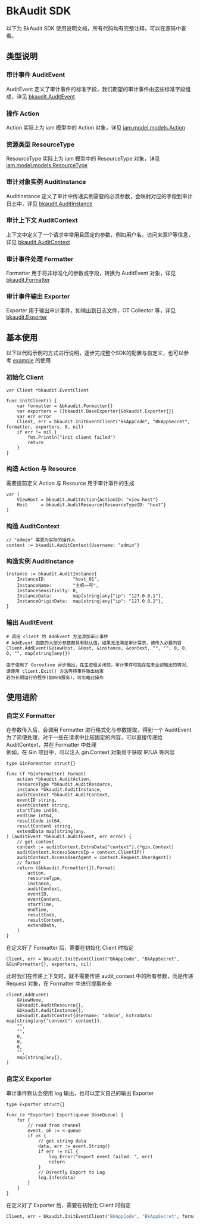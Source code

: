 # BkAudit SDK

以下为 BkAudit SDK 使用说明文档，所有代码均有完整注释，可以在源码中查看。

## 类型说明

### 审计事件 AuditEvent

AuditEvent 定义了审计事件的标准字段，我们期望的审计事件由这些标准字段组成，详见 [bkaudit.AuditEvent](../bkaudit/models.go)

### 操作 Action

Action 实际上为 iam 模型中的 Action 对象，详见 [iam.model.models.Action](https://github.com/TencentBlueKing/iam-python-sdk/blob/master/iam/model/models.py)

### 资源类型 ResourceType

ResourceType 实际上为 iam 模型中的 ResourceType 对象，详见 [iam.model.models.ResourceType](https://github.com/TencentBlueKing/iam-python-sdk/blob/master/iam/model/models.py)

### 审计对象实例 AuditInstance

AuditInstance 定义了审计中传递实例需要的必须参数，会映射对应的字段到审计日志中，详见 [bkaudit.AuditInstance](../bkaudit/models.go)

### 审计上下文 AuditContext

上下文中定义了一个请求中常用且固定的参数，例如用户名，访问来源IP等信息，详见 [bkaudit.AuditContext](../bkaudit/models.go)

### 审计事件处理 Formatter

Formatter 用于将非标准化的参数或字段，转换为 AuditEvent 对象，详见 [bkaudit.Formatter](../bkaudit/formatters.go)

### 审计事件输出 Exporter

Exporter 用于输出审计事件，如输出到日志文件，OT Collector 等，详见 [bkaudit.Exporter](../bkaudit/exporters.go)

## 基本使用

以下以代码示例的方式进行说明，逐步完成整个SDK的配置与自定义，也可以参考 [example](../example/main.go) 的使用

### 初始化 Client

```
var Client *bkaudit.EventClient

func initClient() {
    var formatter = &bkaudit.Formatter{}
    var exporters = []bkaudit.BaseExporter{&bkaudit.Exporter{}}
    var err error
    Client, err = bkaudit.InitEventClient("BkAppCode", "BkAppSecret", formatter, exporters, 0, nil)
    if err != nil {
        fmt.Println("init client failed")
        return
    }
}
```

### 构造 Action 与 Resource

需要提前定义 Action 与 Resource 用于审计事件的生成

```
var (
	ViewHost = bkaudit.AuditAction{ActionID: "view-host"}
	Host     = bkaudit.AuditResource{ResourceTypeID: "host"}
)
```

### 构造 AuditContext

```
// "admin" 需要为实际的操作人
context := bkaudit.AuditContext{Username: "admin"}
```

### 构造实例 AuditInstance

```
instance := bkaudit.AuditInstance{
    InstanceID:          "host_01",
    InstanceName:        "主机一号",
    InstanceSensitivity: 0,
    InstanceData:        map[string]any{"ip": "127.0.0.1"},
    InstanceOriginData:  map[string]any{"ip": "127.0.0.2"},
}
```

### 输出 AuditEvent

```
# 调用 client 的 AddEvent 方法添加审计事件
# AddEvent 函数的大部分参数都具有默认值，如果无法满足审计需求，请传入必要内容
Client.AddEvent(&ViewHost, &Host, &instance, &context, "", "", 0, 0, 0, "", map[string]any{})

由于使用了 Goroutine 异步输出，在主进程关闭前，审计事件可能存在未全部输出的情况，请使用 client.Exit() 方法等待事件输出结束
若为长期运行的程序(如Web服务)，可忽略此操作
```

## 使用进阶

### 自定义 Formatter

在参数传入后，会调用 Formatter 进行格式化与参数提取，得到一个 AuditEvent   
为了简便处理，对于一些在请求中比较固定的内容，可以直接传递给 AuditContext，并在 Formatter 中处理   
例如，在 Gin 项目中，可以注入 gin.Context 对象用于获取 IP/UA 等内容

```
type GinFormatter struct{}

func (f *GinFormatter) Format(
	action *bkaudit.AuditAction,
	resourceType *bkaudit.AuditResource,
	instance *bkaudit.AuditInstance,
	auditContext *bkaudit.AuditContext,
	eventID string,
	eventContent string,
	startTime int64,
	endTime int64,
	resultCode int64,
	resultContent string,
	extendData map[string]any,
) (auditEvent *bkaudit.AuditEvent, err error) {
	// get context
	context := auditContext.ExtraData["context"].(*gin.Context)
	auditContext.AccessSourceIp = context.ClientIP()
	auditContext.AccessUserAgent = context.Request.UserAgent()
	// format
	return (&bkaudit.Formatter{}).Format(
		action,
		resourceType,
		instance,
		auditContext,
		eventID,
		eventContent,
		startTime,
		endTime,
		resultCode,
		resultContent,
		extendData,
	)
}
```

在定义好了 Formatter 后，需要在初始化 Client 时指定

```
Client, err = bkaudit.InitEventClient("BkAppCode", "BkAppSecret", &GinFormatter{}, exporters, nil)
```

此时我们在传递上下文时，就不需要传递 audit_context 中的所有参数，而是传递 Request 对象，在 Formatter 中进行提取补全

```
client.AddEvent(
	&ViewHome,
	&bkaudit.AuditResource{},
	&bkaudit.AuditInstance{},
	&bkaudit.AuditContext{Username: "admin", ExtraData: map[string]any{"context": context}},
	"",
	"",
	0,
	0,
	0,
	"",
	map[string]any{},
)
```

### 自定义 Exporter

审计事件默认会使用 log 输出，也可以定义自己的输出 Exporter

```
type Exporter struct{}

func (e *Exporter) Export(queue BaseQueue) {
	for {
		// read from channel
		event, ok := <-queue
		if ok {
			// get string data
			data, err := event.String()
			if err != nil {
				log.Error("export event failed: ", err)
				return
			}
			// Directly Export to Log
			log.Info(data)
		}
	}
}
```

在定义好了 Exporter 后，需要在初始化 Client 时指定

```python
Client, err = bkaudit.InitEventClient("BkAppCode", "BkAppSecret", formatter, []bkaudit.BaseExporter{&FileExport{}}, nil)
```
